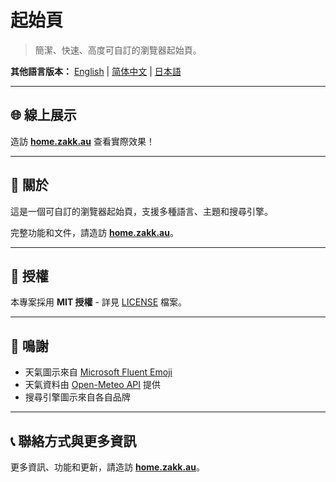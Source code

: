# 起始頁

> 簡潔、快速、高度可自訂的瀏覽器起始頁。

**其他語言版本：** [English](README.md) | [简体中文](README.zh-CN.md) | [日本語](README.ja.md)

---

## 🌐 線上展示

造訪 **[home.zakk.au](https://home.zakk.au)** 查看實際效果！

---

## 📖 關於

這是一個可自訂的瀏覽器起始頁，支援多種語言、主題和搜尋引擎。

完整功能和文件，請造訪 **[home.zakk.au](https://home.zakk.au)**。

---

## 📄 授權

本專案採用 **MIT 授權** - 詳見 [LICENSE](LICENSE) 檔案。

---

## 🙏 鳴謝

- 天氣圖示來自 [Microsoft Fluent Emoji](https://github.com/microsoft/fluentui-emoji)
- 天氣資料由 [Open-Meteo API](https://open-meteo.com/) 提供
- 搜尋引擎圖示來自各自品牌

---

## 📞 聯絡方式與更多資訊

更多資訊、功能和更新，請造訪 **[home.zakk.au](https://home.zakk.au)**。
